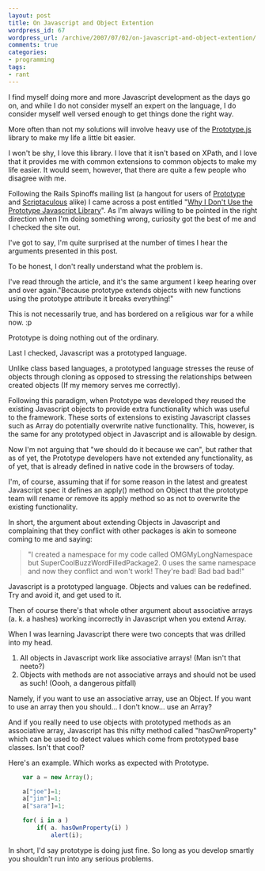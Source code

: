 ```yaml
---
layout: post
title: On Javascript and Object Extention
wordpress_id: 67
wordpress_url: /archive/2007/07/02/on-javascript-and-object-extention/
comments: true
categories:
- programming
tags:
- rant
---
```


I find myself doing more and more Javascript development as the days go on, and while I do not consider myself an expert on the language, I do consider myself well versed enough to get things done the right way.

More often than not my solutions will involve heavy use of the [Prototype.js](http://www.prototypejs.org) library to make my life a little bit easier.

I won't be shy, I love this library. I love that it isn't based on XPath, and I love that it provides me with common extensions to common objects to make my life easier. It would seem, however, that there are quite a few people who disagree with me.

Following the Rails Spinoffs mailing list (a hangout for users of [Prototype](http://www.prototypejs.org) and [Scriptaculous](http://script.aculo.us/) alike) I came across a post entitled "[Why I Don't Use the Prototype Javascript Library](https://blog.metawrap.com/2006/01/06/why-i-dont-use-the-prototype-js-javascript-library/)". As I'm always willing to be pointed in the right direction when I'm doing something wrong, curiosity got the best of me and I checked the site out.

I've got to say, I'm quite surprised at the number of times I hear the arguments presented in this post.

To be honest, I don't really understand what the problem is.

<!--more-->

I've read through the article, and it's the same argument I keep hearing over and over again."Because prototype extends objects with new functions using the prototype attribute it breaks everything!"

This is not necessarily true, and has bordered on a religious war for a while now. :p

Prototype is doing nothing out of the ordinary.

Last I checked, Javascript was a prototyped language.

Unlike class based languages, a prototyped language stresses the reuse of objects through cloning as opposed to stressing the relationships between created objects (If my memory serves me correctly).

Following this paradigm, when Prototype was developed they reused the existing Javascript objects to provide extra functionality which was useful to the framework. These sorts of extensions to existing Javascript classes such as Array do potentially overwrite native functionality. This, however, is the same for any prototyped object in Javascript and is allowable by design.

Now I'm not arguing that "we should do it because we can", but rather that as of yet, the Prototype developers have not extended any functionality, as of yet, that is already defined in native code in the browsers of today.

I'm, of course, assuming that if for some reason in the latest and greatest Javascript spec it defines an apply() method on Object that the prototype team will rename or remove its apply method so as not to overwrite the existing functionality.

In short, the argument about extending Objects in Javascript and complaining that they conflict with other packages is akin to someone coming to me and saying:

> "I created a namespace for my code called OMGMyLongNamespace but SuperCoolBuzzWordFilledPackage2. 0 uses the same namespace and now they conflict and won't work! They're bad! Bad bad bad!"

Javascript is a prototyped language. Objects and values can be redefined. Try and avoid it, and get used to it.

Then of course there's that whole other argument about associative arrays (a. k. a hashes) working incorrectly in Javascript when you extend Array.

When I was learning Javascript there were two concepts that was drilled into my head.

1. All objects in Javascript work like associative arrays! (Man isn't that neeto?)
2. Objects with methods are not associative arrays and should not be used as such! (Oooh, a dangerous pitfall)

Namely, if you want to use an associative array, use an Object. If you want to use an array then you should... I don't know... use an Array?

And if you really need to use objects with prototyped methods as an associative array, Javascript has this nifty method called "hasOwnProperty" which can be used to detect values which come from prototyped base classes. Isn't that cool?

Here's an example. Which works as expected with Prototype.

```javascript
    var a = new Array();

    a["joe"]=1;
    a["jim"]=1;
    a["sara"]=1;

    for( i in a )
        if( a. hasOwnProperty(i) )
            alert(i);
```

In short, I'd say prototype is doing just fine. So long as you develop smartly you shouldn't run into any serious problems.
